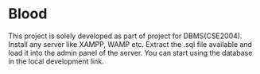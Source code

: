 # Blood

This project is solely developed as part of project for DBMS(CSE2004).
Install any server like XAMPP, WAMP etc.
Extract the .sql file available and load it into the admin panel of the server.
You can start using the database in the local development link.
